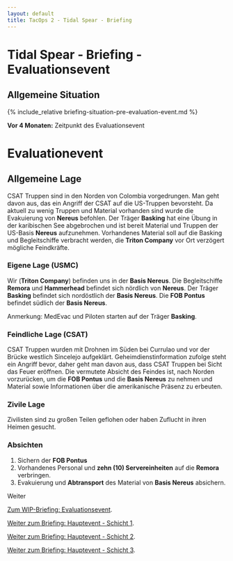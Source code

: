 ```yaml
---
layout: default
title: TacOps 2 - Tidal Spear - Briefing
---
```


# Tidal Spear - Briefing - Evaluationsevent

## Allgemeine Situation

{% include_relative briefing-situation-pre-evaluation-event.md %}

**Vor 4 Monaten:** Zeitpunkt des Evaluationsevent

# Evaluationevent

## Allgemeine Lage

CSAT Truppen sind in den Norden von Colombia vorgedrungen.
Man geht davon aus, das ein Angriff der CSAT auf die US-Truppen bevorsteht.
Da aktuell zu wenig Truppen und Material vorhanden sind wurde die Evakuierung von **Nereus** befohlen.
Der Träger **Basking** hat eine Übung in der karibischen See abgebrochen und ist bereit Material und Truppen der US-Basis **Nereus** aufzunehmen.
Vorhandenes Material soll auf die Basking und Begleitschiffe verbracht werden, die **Triton Company** vor Ort verzögert mögliche Feindkräfte.

### Eigene Lage (USMC)

Wir (**Triton Company**) befinden uns in der **Basis Nereus**.
Die Begleitschiffe **Remora** und **Hammerhead** befindet sich nördlich von **Nereus**.
Der Träger **Basking** befindet sich nordöstlich der **Basis Nereus**.
Die **FOB Pontus** befindet südlich der **Basis Nereus**.

Anmerkung: MedEvac und Piloten starten auf der Träger **Basking**.

### Feindliche Lage (CSAT)

CSAT Truppen wurden mit Drohnen im Süden bei Currulao und vor der Brücke westlich Sincelejo aufgeklärt.
Geheimdienstinformation zufolge steht ein Angriff bevor, daher geht man davon aus, dass CSAT Truppen bei Sicht das Feuer eröffnen.
Die vermutete Absicht des Feindes ist, nach Norden vorzurücken, um die **FOB Pontus** und die **Basis Nereus** zu nehmen und Material sowie Informationen über die amerikanische Präsenz zu erbeuten.

### Zivile Lage

Zivilisten sind zu großen Teilen geflohen oder haben Zuflucht in ihren Heimen gesucht.

### Absichten

1.  Sichern der **FOB Pontus**
2.  Vorhandenes Personal und **zehn (10) Servereinheiten** auf die **Remora** verbringen.
3. Evakuierung und **Abtransport** des Material von  **Basis Nereus** absichern.

<div markdown="1" class="hidden">

Weiter

[Zum WIP-Briefing: Evaluationsevent](./briefing-evaluation-event.html).

[Weiter zum Briefing: Hauptevent - Schicht 1](./briefing-main-event-1.html).

[Weiter zum Briefing: Hauptevent - Schicht 2](./briefing-main-event-2.html).

[Weiter zum Briefing: Hauptevent - Schicht 3](./briefing-main-event-3.html).

</div>
